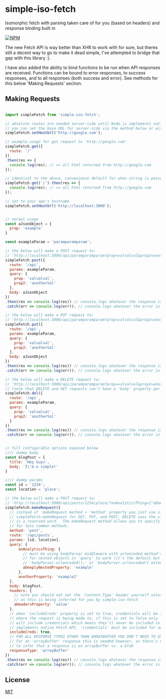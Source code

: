 # simple-iso-fetch
Isomorphic fetch with parsing taken care of for you (based on headers) and response binding built in

[![NPM][nodei-image]][nodei-url]

The new Fetch API is way better than XHR to work with for sure, but theres still a decent way to go to make it dead simple, I've attempted to bridge that gap with this library :).

I have also added the ability to bind functions to be run when API responses are received.  Functions can be bound to error responses, to success responses, and to all responses (both success and error).  See methods for this below 'Making Requests' section.

## Making Requests
```js

import simpleFetch from 'simple-iso-fetch';

// absolute routes are needed server-side until Node.js implements native fetch,
// you can set the base URL for server-side via the method below or with 'process.env.BASE_URL'
simpleFetch.setHostUrl('http://google.com');

// example usage for get request to 'http://google.com'
simpleFetch.get({
  route: '/'
})
.then(res => {
  console.log(res); // => all html returned from http://google.com 
});

// identical to the above, convenience default for when string is passed to method function
simpleFetch.get('/').then(res => {
  console.log(res); // => all html returned from http://google.com 
});

// set to your app's hostname
simpleFetch.setHostUrl('http://localhost:3000');


// normal usage
const aJsonObject = {
  prop: 'example'
}

const exampleParam = 'paramparamparam';

// the below will make a POST request to:
// 'http://localhost:3000/api/paramparamparam?prop=valvalval&prop2=anotherVal'
simpleFetch.post({
  route: '/api',
  params: exampleParam,
  query: {
    prop: 'valvalval',
    prop2: 'anotherVal'
  },
  body: aJsonObject
})
.then(res => console.log(res)) // console.logs whatever the response is
.catch(err => console.log(err)); // console.logs whatever the error is

// the below will make a PUT request to:
// 'http://localhost:3000/api/paramparamparam?prop=valvalval&prop2=anotherVal'
simpleFetch.put({
  route: '/api',
  params: exampleParam,
  query: {
    prop: 'valvalval',
    prop2: 'anotherVal'
  },
  body: aJsonObject
})
.then(res => console.log(res)) // console.logs whatever the response is
.catch(err => console.log(err)); // console.logs whatever the error is

// the below will make a DELETE request to:
// 'http://localhost:3000/api/paramparamparam?prop=valvalval&prop2=anotherVal'
// (note that DELETE and GET requests can't have a 'body' property per W3C spec)
simpleFetch.del({
  route: '/api',
  params: exampleParam,
  query: {
    prop: 'valvalval',
    prop2: 'anotherVal'
  }
})
.then(res => console.log(res)) // console.logs whatever the response is
.catch(err => console.log(err)); // console.logs whatever the error is


// full configurable options exposed below
//// dummy body
const blogPost = {
  title: 'Hey Guys',
  body: 'I\'m o simple!'
}

//// dummy params
const id = '1234';
const location = 'place';

// the below will make a POST request to:
// 'http://localhost:3000/api/posts/1234/place/?anAnalyticsThing={"aDeeplyNestedProperty":"example"}&anotherProperty=example2'
simpleFetch.makeRequest({
  // instead of 'makeRequest method + 'method' property you just use simpleFetch.<lowercase method> instead of 
  // simpleFetch.makeRequest for GET, PUT, and POST, DELETE uses the simpleFetch 'del' method as 'delete'
  // is a reserved word.  The makeRequest method allows you to specify the method and therefore allows
  // for less common methods.
  method: 'post',
  route: '/api/posts',
  params: [id, location],
  query: {
      anAnalyticsThing: {
        // must be using bodyParser middleware with urlencoded method's extended property set to true
        // for nested objects in 'query' to work (it's the default but many examples set this to false):
        // 'bodyParser.urlencoded();' or 'bodyParser.urlencoded({ extended: true});'
        aDeeplyNestedProperty: 'example'
      },
      anotherProperty: 'example2'
  },
  body: blogPost,
  headers: {
    // note you should not set the 'Content-Type' header yourself unless you really think you have to
    // as this is being inferred for you by simple-iso-fetch
    aHeadersProperty: 'value' 
  },
  // when 'includeCreds' property is set to true, credentials will be included in the request no matter
  // where the request is being made to, if this is set to false only 'same-origin' (internal to app) requests
  // will include credentials which means they'll never be included in requests coming from server until Node.js
  // implements native Fetch API. 'credentials' must be included for authentication
  includeCreds: true,
  // FOR ALL RESPONSE TYPES OTHER THAN ARRAYBUFFER YOU DON'T NEED TO USE 'responseType' PROPERTY AS TYPE WILL BE INFERRED.  
  // For an 'arrayBuffer' response this is needed however, as there's no way (that I've found)
  // to infer that a response is an arrayBuffer vs. a blob
  responseType: 'arrayBuffer'
})
.then(res => console.log(res)) // console.logs whatever the response is
.catch(err => console.log(err)); // console.logs whatever the error is


```

## License

  [MIT](LICENSE)

[nodei-image]: https://nodei.co/npm/webpack.png?downloads=true&downloadRank=true&stars=true
[nodei-url]: https://www.npmjs.com/package/webpack
